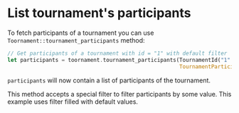 # List tournament's participants

To fetch participants of a tournament you can use `Toornament::tournament_participants` method:

```rust
// Get participants of a tournament with id = "1" with default filter
let participants = toornament.tournament_participants(TournamentId("1".to_owned()),
                                                      TournamentParticipantsFilter::default());
```

`participants` will now contain a list of participants of the tournament.

This method accepts a special filter to filter participants by some value. This example uses filter
filled with default values.
